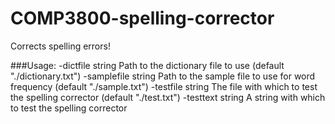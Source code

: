 # COMP3800-spelling-corrector

Corrects spelling errors!

###Usage:
  -dictfile string
        Path to the dictionary file to use (default "./dictionary.txt")
  -samplefile string
        Path to the sample file to use for word frequency (default "./sample.txt")
  -testfile string
        The file with which to test the spelling corrector (default "./test.txt")
  -testtext string
        A string with which to test the spelling corrector
